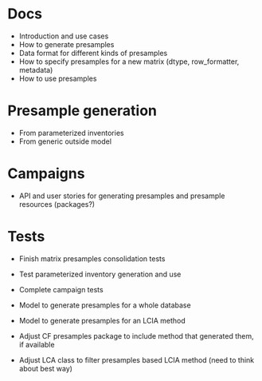 # Docs

* Introduction and use cases
* How to generate presamples
* Data format for different kinds of presamples
* How to specify presamples for a new matrix (dtype, row_formatter, metadata)
* How to use presamples

# Presample generation

* From parameterized inventories
* From generic outside model

# Campaigns

* API and user stories for generating presamples and presample resources (packages?)

# Tests

* Finish matrix presamples consolidation tests
* Test parameterized inventory generation and use
* Complete campaign tests

* Model to generate presamples for a whole database
* Model to generate presamples for an LCIA method
* Adjust CF presamples package to include method that generated them, if available
* Adjust LCA class to filter presamples based LCIA method (need to think about best way)
